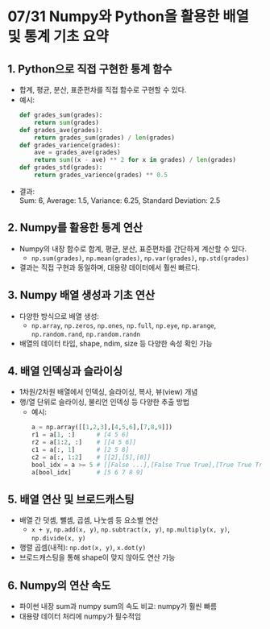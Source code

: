 # 07/31 Numpy와 Python을 활용한 배열 및 통계 기초 요약

## 1. Python으로 직접 구현한 통계 함수

- 합계, 평균, 분산, 표준편차를 직접 함수로 구현할 수 있다.
- 예시:
  ```python
  def grades_sum(grades):
      return sum(grades)
  def grades_ave(grades):
      return grades_sum(grades) / len(grades)
  def grades_varience(grades):
      ave = grades_ave(grades)
      return sum((x - ave) ** 2 for x in grades) / len(grades)
  def grades_std(grades):
      return grades_varience(grades) ** 0.5
  ```
- 결과:  
  Sum: 6, Average: 1.5, Variance: 6.25, Standard Deviation: 2.5

## 2. Numpy를 활용한 통계 연산

- Numpy의 내장 함수로 합계, 평균, 분산, 표준편차를 간단하게 계산할 수 있다.
  - `np.sum(grades)`, `np.mean(grades)`, `np.var(grades)`, `np.std(grades)`
- 결과는 직접 구현과 동일하며, 대용량 데이터에서 훨씬 빠르다.

## 3. Numpy 배열 생성과 기초 연산

- 다양한 방식으로 배열 생성:  
  - `np.array`, `np.zeros`, `np.ones`, `np.full`, `np.eye`, `np.arange`, `np.random.rand`, `np.random.randn`
- 배열의 데이터 타입, shape, ndim, size 등 다양한 속성 확인 가능

## 4. 배열 인덱싱과 슬라이싱

- 1차원/2차원 배열에서 인덱싱, 슬라이싱, 복사, 뷰(view) 개념
- 행/열 단위로 슬라이싱, 불리언 인덱싱 등 다양한 추출 방법
  - 예시:
    ```python
    a = np.array([[1,2,3],[4,5,6],[7,8,9]])
    r1 = a[1, :]      # [4 5 6]
    r2 = a[1:2, :]    # [[4 5 6]]
    c1 = a[:, 1]      # [2 5 8]
    c2 = a[:, 1:2]    # [[2],[5],[8]]
    bool_idx = a >= 5 # [[False ...],[False True True],[True True True]]
    a[bool_idx]       # [5 6 7 8 9]
    ```

## 5. 배열 연산 및 브로드캐스팅

- 배열 간 덧셈, 뺄셈, 곱셈, 나눗셈 등 요소별 연산
  - `x + y`, `np.add(x, y)`, `np.subtract(x, y)`, `np.multiply(x, y)`, `np.divide(x, y)`
- 행렬 곱셈(내적): `np.dot(x, y)`, `x.dot(y)`
- 브로드캐스팅을 통해 shape이 맞지 않아도 연산 가능

## 6. Numpy의 연산 속도

- 파이썬 내장 sum과 numpy sum의 속도 비교: numpy가 훨씬 빠름
- 대용량 데이터 처리에 numpy가 필수적임

